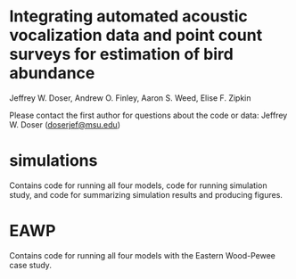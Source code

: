 # Integrating automated acoustic vocalization data and point count surveys for estimation of bird abundance

Jeffrey W. Doser, Andrew O. Finley, Aaron S. Weed, Elise F. Zipkin


Please contact the first author for questions about the code or data: Jeffrey W. Doser (doserjef@msu.edu)

# simulations

Contains code for running all four models, code for running simulation study, and code for summarizing simulation results and producing figures. 

# EAWP

Contains code for running all four models with the Eastern Wood-Pewee case study. 
